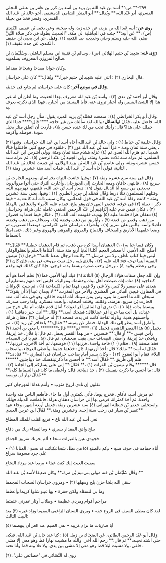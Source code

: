 ٣٩٩-** ص:** أسد بن عَبد الله بن يزيد بن أسد بن كرز بن عامر بن عبقي البجلي القسري، أبو عَبْد الله،** ويُقال:** أبو المنذر الشامي الدمشقي، أخو خالد بْن عَبد الله القسري، وقسر فخذ من بجيلة.

**روى عن:** أبيه عَبد الله بن يزيد، عن جده زيد، وله صحبة، وعن يحيى بْن عفيف الكندي (ص) ،** عَن أبيه:** جئت في الجاهلية إلى مكة. "الحديث بطوله في ذكر صلاة النَّبِيُّ صلى الله عليه وسلم وعلي وخديجة عند الكعبة (١) .**وقيل:** عَن ابن يحيى بْن عفيف الكندي، عَن جده عفيف (١) .

**رَوَى عَنه:** سَعِيد بْن خثيم الهلالي (ص) ، وسالم بْن قتيبة ابن مسلم الباهلي، وسُلَيْمان بْن صالح المروزي المعروف بسلمويه.

وكان جوادا ممدحا وشجاعا مقداما.

قال البخاري (٢) : أثنى عليه سَعِيد بْن خثيم خيراً،** ويُقال:** كان على خراسان.

**وَقَال في موضع آخر:** كان على خراسان، لم يتابع في حديثه.

وَقَال أبو أحمد بْن عدي (٣) : وأسد بْن عَبد الله معروف بهذا الحديث، وما أظن أن له غير هذا إلا الشئ اليسير، وله أخبار تروى عنه، فأما المسند من أخباره، فهذا الذي ذكرته يعرف به.

وَقَال أبو بكر الخرائطي (٤) : سمعت مُحَمَّد بْن يزيد المبرد يقول: سأل رجل أسد بْن عَبد الله، فاعتل عليه، فَقَالَ له**السائل:** والله لقد سألتك من غير حاجة،**** قال:**** فما الذي حملك على هذا؟ قال: رأيتك تحب من لك عنده حسن بلاء، فأردت أن أتعلق منك بحبل مودة. فوصله وأكرمه.

وَقَال خليفة بْن خياط (١) : ولى خالد بْن عَبد الله أخاه أسد ابن عَبد الله خراسان. وفيها (٢) ، يعني سنة ثمان ومئة - غزا أسد بْن عَبد الله غور (٣) ، فلقوه في جمع كثير، فاقتتلوا قتالا شديدا، ثم هزم الله العدو، ثم (٤) عزله هشام سنة ثمان ومئة، وولى أشرس ابن عَبد الله السلمي، ثم عزله سنة ثلاث عشرة ومئة، وولى الجنيد بْن عَبْد الرحمن (٥) ، ثم عزله سنة خمس عشرة ومئة، وولى عاصم بْن عَبد الله بْن يزيد الهلالي، ثم جمعت لخالد بْن عَبد الله الثانية، فولى أخاه أسد بْن عَبد الله، فمات أسد سنة عشرين ومئة (٦) .

وَقَال في سنة سبع عشرة ومئة (٧) : وفيها جاشت الترك بخراسان، ومعهم الحارث بْن سريج (٨) ، فانتهى خاقان ومعه الحارث إلى الجوزجان، وأغارت الترك حتى أتوا مروالروذ، فحدثني من سمع أبا الذيال يقول (٩) : فسار أسد بْن عَبد الله، فلقيهم، فهزمهم الله، وقتلهم المسلمون قتلا ذريعا.وَقَال مُحَمَّد بْن جرير الطبري (١) : وفيها، يعني سنة عشرين ومئة - كانت وفاة أسد بْن عَبد الله في قول المدائني، وكان سبب ذلك أنه كانت به - فيما ذكر - دبيلة (٢) في جوفه، فحضر المهرجان وهو ببلخ، فقدم عليه الأمراء والدهاقين بالهدايا (٣) ، فكان فيمن قدم عليه إِبْرَاهِيم بْن عَبْد الرحمن الحنفي عامله على هراة، وخراسان (٤) دهقان هراة فقدما عليه (٥) بهدية، فقومت ألف ألف (٦) ، فكان فيما قدما به قصران من ذهب وقصر من فضة (٧) ، وأباريق من ذهب وفضة (٨) ، وصحاف من ذهب وفضة، فأقبلا وأسد جالس على سرير (٩) ، وأشراف خراسان على الكراسي، فوضعا القصرين، ثم وضعا خلفهما الأباريق والصحاف والديباج والمروي والقوهي والهروي وغير ذلك، حتى امتلأ السماط.

وكان فيما حبا به (١٠) الدهقان أسدا كرة من ذهب، ثم قام الدهقان خطيبا،** فَقَالَ:** أصلح الله الأمير، أنا معشر العجم أكلنا الدنيا أربع مئة سنة، أكلناها بالحلم والعقلوالوقار، ليس فينا كتاب ناطق، ولا نبي مرسل،** وكانت الرجال عندنا ثلاثة:** فرجل (١) ميمون النقيبة أينما توجه فتح الله عليه (٢) ، والذي يليه رجل تمت مروءته في بيته، فإن كان (٣) رجي وعظم وقود (٤) ، ورجل رحب صدره وبسط يده، فرجي، فإذا كان كذلك قود وقدم.

وإن الله جعل صفات هؤلاء الرجال (٥) الثلاثة (٦) فيك أيها الأمير، فما (٧) نعلم أحدا هو أتم كنداجية (٨) منك. إنك ضبطت أهل بيتك وحشمك ومواليك، فليس أحد منهم يستطيع أن يتعدى على صغير ولا كبير، ولا غني ولا فقير، فهذا تمام الكنداجية (٩) ، ثم بنيت الإيوانات في المفاوز، فيجئ الجائي من المشرق والأخر من المغرب،** لا يجدان عيبا إلا أن يقولا:** سبحان الله ما أحسن ما بني، ومن يمن نقيبتك أنك لقيت خاقان، وهو في مئة ألف معه الحارث بْن سريج، هزمته، وفللته، وقتلت أصحابه، وأبحت عسكره، وأما رحب صدرك، وبسط يدك، فإنا لا (١٠) ندري أي المالين أقر لعينك؟ أمال قدم عليك، أم مال خرج من عندك، بل أنت بما خرج أقر عينا.**قال:** فضحك أسد،** وَقَال:** أنت خير دهاقينا (١) ، وأحسنهم هدية، وناوله تفاحة كانت في يده، فسجد (٢) له خراسان (٣) دهقان هراة، وأطرق أسد ينظر إلى تلك الهدايا، فنظر عَن يمينه،** فقال:** ياعذافر بْن زيد (٤) ، مر بحمل (٥) هذا القصر الذهبي، فحمل (٦) ،**** ثم**** قال:******** يا معَنِ بن أحمد (٧) رأس قيس -** أو قال:** قنسرين - مر بهذا القصر يحمل. ثم قال: يا فلان، خذ إبريقا، ويافلان خذ إبريقا، وأعطى الصحاف حتى بقيت صحفتان، ثم قال (٨) : قم يا ابن الصيداء، فخذ صحفة (٩) ، فقام (١٠) فأخذ واحدة، فرزنها (١١) فوضعها، ثم أخذ الأخرى، فرزنها،** فَقَالَ له أسد:** مالك؟ قال: أخذ أزرنهما. قال: خذهما جميعا، وأعطى العرفاء، وأصحاب البلاء، فقام أبو العقوق (١٢) - وكان يسير أمام صاحب خراسان في المغازي -** فنادى:** هلم إلى طريق.** فَقَالَ أسد:** ما أحسن ما ذكرتبنفسك، خذ ديباجتين.****** قال:****** وقام ميمون بْن الفرات (١) ،** فَقَالَ:** إني على يساركم إلى الجادة (٢) . قال: ما أحسن ما ذكرت بنفسك (٣) ، خذ ديباجة. قال: وأعطى ما كان في السماط كله،** فَقَالَ نهار بْن توسعة:**

تقلون إن نادى لروع مثوب • وأنتم غداة المهرجان كثير

ثم مرض أسد، فأفاق، فخرج يوما، فأتى بكمثري أول ما جاء، فأطعم الناس منه واحدة واحدة، ثم أخذ كمثراة، فرمى بها إلى خراسان دهقان هراة، فانقطعت الدبيلة فهلك. واستخلف جعفر بْن حنظلة البهراني (٤) سنة عشرين ومئة، فعمل أربعة أشهر، وجاء عهد نصر بْن سيار في رجب سنة إحدى وعشرين ومئة،** فَقَالَ ابن عرس العبدي:**

نعى أسد بْن عَبد الله ناع • فريع القلب للملك المطاع

ببلخ وافق المقدار يسري • وما لقضاء ربك من دفاع

فجودي عين بالعبرات سحا • ألم يحزنك تفريق الجماع

أتاه حمامه في جوف صنع • وكم بالصنع (٥) من بطل شجاعكتائب قد يحبون المنايا (١) • على جرد مسومة سراع

سقيت الغيث إنك كنت غيثا • مريعا عند مرتاد النجاع

وَقَال سُلَيْمان بْن قتة مولى بني تيم بْن مرة،** وكان صديقا لأسد بْن عَبد الله:**

سقى الله بلخا حزن بلخ وسهلها (٢) • ومروي خراسان السحاب المجمما

وما بي لتسقاه ولكن حفرة • بها غيبو شلوا كريما وأعظما

مراجم أقوام ومردي عظيمة • وطلاب أوتار عفرني عثمثما

لقد كان يعطي السيف في الروع حقه • ويروي السنان الزاغبي المقوما وزاد غيره (٣) بعد البيت الثالث:

أبا ضاريات ما ترام غريبة • نفى الضيم عنه العز أن يتهضما (٤)

وَقَال أبو عَبْد الرحمن الطائي، عَن الضحاك بن زمل (٥) : كنا عند خالد بْن عَبد الله، فبكى حتى اشتد نحيبه،** ثم قال:** رحم الله أخي، والله ما مشيت نهارا قط وهو معي إلا مشى خلفي، ولا مشيت ليلا قط وهو معي إلا مشى بين يدي، ولا علا بيته قط وأنا تحته.

روى له النَّسَائي في "خصائص علي". (٦)